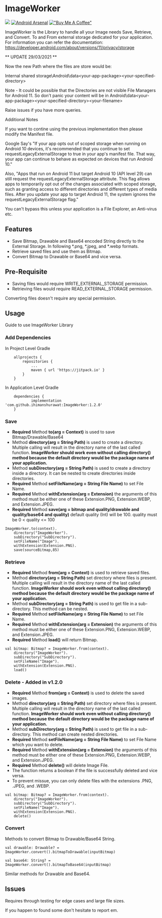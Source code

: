 # ImageWorker

[![](https://jitpack.io/v/ihimanshurawat/ImageWorker.svg)](https://jitpack.io/#ihimanshurawat/ImageWorker)
[![Android Arsenal](https://img.shields.io/badge/Android%20Arsenal-ButtonProgressBar-brightgreen.svg?style=flat)](https://android-arsenal.com/details/1/7370)
[!["Buy Me A Coffee"](https://www.buymeacoffee.com/assets/img/custom_images/orange_img.png)](https://www.buymeacoffee.com/ihimanshurawat)

ImageWorker is the Library to handle all your Image needs Save, Retrieve, and Convert. To and From external storage dedicated for your application. For information you can refer the documentation:
https://developer.android.com/about/versions/11/privacy/storage

** UPDATE 29/03/2021 **

Now the new Path where the files are store would be:

Internal shared storage\Android\data\<your-app-package>\<your-specified-directory>

Note - It could be possible that the Directories are not visible File Managers for Android 11. So don't panic your content will be in Android\data\<your-app-package>\<your-specified-directory>\<your-filename>

Raise issues if you have more queries.

Additional Notes

If you want to contine using the previous implementation then please modify the Manifest file. 

Google Say's "If your app opts out of scoped storage when running on Android 10 devices, it's recommended that you continue to set requestLegacyExternalStorage to true in your app's manifest file. That way, your app can continue to behave as expected on devices that run Android 10."

Also, "Apps that run on Android 11 but target Android 10 (API level 29) can still request the requestLegacyExternalStorage attribute. This flag allows apps to temporarily opt out of the changes associated with scoped storage, such as granting access to different directories and different types of media files. After you update your app to target Android 11, the system ignores the requestLegacyExternalStorage flag."

You can't bypass this unless your application is a File Explorer, an Anti-virus etc. 

## Features
- Save Bitmap, Drawable and Base64 encoded String directly to the External Storage. In following *.png, *.jpeg, and *.webp formats. 
- Retrieve saved files and use them as Bitmap.
- Convert Bitmap to Drawable or Base64 and vice versa.
## Pre-Requisite 
- Saving files would require WRITE_EXTERNAL_STORAGE permission.
- Retrieving files would require READ_EXTERNAL_STORAGE permission.

Converting files doesn't require any special permission.

## Usage
Guide to use ImageWorker Library

### Add Dependencies

In Project Level Gradle
```
	allprojects {
		repositories {
			...
			maven { url 'https://jitpack.io' }
		}
	}
```

In Application Level Gradle

```
	dependencies {
	        implementation 'com.github.ihimanshurawat:ImageWorker:1.2.0'
	}

```

### Save
- **Required** Method **to(arg = Context)** is used to save Bitmap/Drawable/Base64
- Method **directory(arg = String Path)** is used to create a directory. Multiple calling will result in the directory name of the last called function. **ImageWorker should work even without calling directory() method because the default directory would be the package name of your application.** 
- Method **subDirectory(arg = String Path)** is used to create a directory inside a directory. It can be nested to create directories inside directories.
- **Required** Method **setFileName(arg = String File Name)** to set File Name.
- **Required** Method **withExtension(arg = Extension)** the arguments of this method must be either one of these Extension.PNG, Extension.WEBP, and Extension.JPEG.
- **Required** Method **save(arg = bitmap and quality/drawable and quality/base64 and quality)** default quality (Int) will be 100. 
quality must be 0 < quality <= 100

```
ImageWorker.to(context).
    directory("ImageWorker").
    subDirectory("SubDirectory").
    setFileName("Image").
    withExtension(Extension.PNG).
    save(sourceBitmap,85)
```

### Retrieve
- **Required** Method **from(arg = Context)** is used to retrieve saved files.
- Method **directory(arg = String Path)** set directory where files is present. Multiple calling will result in the directory name of the last called function. **ImageWorker should work even without calling directory() method because the default directory would be the package name of your application.** 
- Method **subDirectory(arg = String Path)** is used to get file in a sub-directory. This method can be nested.
- **Required** Method **setFileName(arg = String File Name)** to set File Name.
- **Required** Method **withExtension(arg = Extension)** the arguments of this method must be either one of these Extension.PNG, Extension.WEBP, and Extension.JPEG.
- **Required** Method **load()** will return Bitmap.

```
val bitmap: Bitmap? = ImageWorker.from(context).
    directory("ImageWorker").
    subDirectory("SubDirectory").
    setFileName("Image").
    withExtension(Extension.PNG).
    load()
```
### Delete - Added in v1.2.0
- **Required** Method **from(arg = Context)** is used to delete the saved images.
- Method **directory(arg = String Path)** set directory where files is present. Multiple calling will result in the directory name of the last called function. **ImageWorker should work even without calling directory() method because the default directory would be the package name of your application.** 
- Method **subDirectory(arg = String Path)** is used to get file in a sub-directory. This method can create nested directories.  
- **Required** Method **setFileName(arg = String File Name)** to set File Name which you want to delete.
- **Required** Method **withExtension(arg = Extension)** the arguments of this method must be either one of these Extension.PNG, Extension.WEBP, and Extension.JPEG.
- **Required** Method **delete()** will delete Image File.
- The function returns a boolean if the file is successfully deleted and vice versa. 
- To prevent missue, you can only delete files with the extensions .PNG, .JPEG, and .WEBP. 

```
val bitmap: Bitmap? = ImageWorker.from(context).
    directory("ImageWorker").
    subDirectory("SubDirectory").
    setFileName("Image").
    withExtension(Extension.PNG).
    delete()
```

### Convert
Methods to convert Bitmap to Drawable/Base64 String.

```val drawable: Drawable? = ImageWorker.convert().bitmapToDrawable(inputBitmap)```


```val base64: String? = ImageWorker.convert().bitmapToBase64(inputBitmap)```

Similar methods for Drawable and Base64.

## Issues

Requires through testing for edge cases and large file sizes. 

If you happen to found some don't hesitate to report em.

